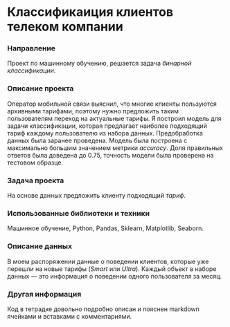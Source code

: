 # Классификаиция клиентов телеком компании

### Направление
Проект по машинному обучению, решается задача *бинарной классификации*.

### Описание проекта
Оператор мобильной связи выяснил, что многие клиенты пользуются архивными тарифами, поэтому нужно предложить таким пользователям переход на актуальные тарифы. Я построил модель для задачи классификации, которая предлагает наиболее подходящий тариф каждому пользователю из набора данных. Предобработка данных была заранее проведена. Модель была построена с максимально большим значением метрики *accuracy*. Доля правильных ответов была доведена до 0.75, точность модели была проверена на тестовом образце.

### Задача проекта
На основе данных предложить клиенту подходящий *тариф*.

### Использованные библиотеки и техники
Машинное обучение, Python, Pandas, Sklearn, Matplotlib, Seaborn.

### Описание данных
В моем распоряжении данные о поведении клиентов, которые уже перешли на новые тарифы (*Smart* или *Ultra*). Каждый объект в наборе данных — это информация о поведении одного пользователя за месяц. 

### Другая информация
Код в тетрадке довольно подробно описан и пояснен markdown ячейками и вставками с комментариями.
